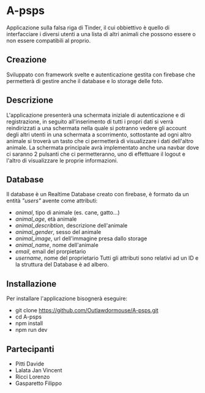 # A-psps

Applicazione sulla falsa riga di Tinder, il cui obbiettivo è quello di interfacciare i diversi utenti a una lista di altri animali che possono essere o non essere compatibili al proprio.

## Creazione
Sviluppato con framework svelte e autenticazione gestita con firebase che permetterà di gestire anche il database e lo storage delle foto.

## Descrizione 

L'applicazione presenterà una schermata iniziale di autenticazione e di registrazione, in seguito all'inserimento di tutti i propri dati si verrà reindirizzati a una schermata nella quale si potranno vedere gli account degli altri utenti in una schermata a scorrimento, sottostante ad ogni altro animale si troverà un tasto che ci permetterà di visualizzare i dati dell'altro animale.
La schermata principale avrà implementato anche una navbar dove ci saranno 2 pulsanti che ci permetteranno, uno di effettuare il logout e l'altro di visualizzare le proprie informazioni.

## Database

Il database è un Realtime Database creato con firebase, è formato da un entità *"users"* avente come attributi:
- *animal*, tipo di animale (es. cane, gatto...)
- *animal_age*, età animale
- *animal_describtion*, descrizione dell'animale
- *animal_gender*, sesso del animale
- *animal_image*, url dell'immagine presa dallo storage
- *animal_name*, nome dell'animale
- *email*, email del prorpietario
- *username*, nome del proprietario
Tutti gli attributi sono relativi ad un ID e la struttura del Database è ad albero.

## Installazione

Per installare l'applicazione bisognerà eseguire:
- git clone https://github.com/Outlawdormouse/A-psps.git
- cd A-psps
- npm install
- npm run dev

## Partecipanti

- Pitti Davide
- Lalata Jan Vincent
- Ricci Lorenzo
- Gasparetto Filippo